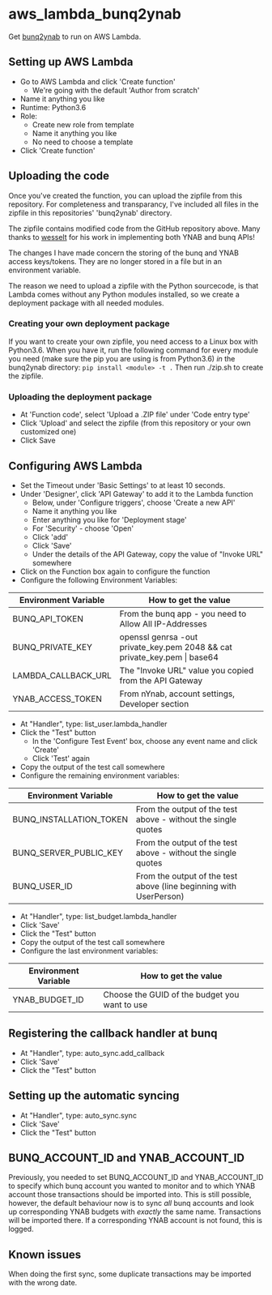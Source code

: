 # aws_lambda_bunq2ynab

Get [bunq2ynab](https://github.com/wesselt/bunq2ynab) to run on AWS Lambda.

## Setting up AWS Lambda
* Go to AWS Lambda and click 'Create function'
  * We're going with the default 'Author from scratch'
* Name it anything you like
* Runtime: Python3.6
* Role:
  * Create new role from template
  * Name it anything you like
  * No need to choose a template
* Click 'Create function'

## Uploading the code
Once you've created the function, you can upload the zipfile from this repository.
For completeness and transparancy, I've included all files in the zipfile in this repositories' 'bunq2ynab' directory.

The zipfile contains modified code from the GitHub repository above. Many thanks to [wesselt](https://github.com/wesselt) for his work in implementing both YNAB and bunq APIs!

The changes I have made concern the storing of the bunq and YNAB access keys/tokens. They are no longer stored in a file but in an environment variable. 

The reason we need to upload a zipfile with the Python sourcecode, is that Lambda comes without any Python modules installed, so we create a deployment package with all needed modules.

### Creating your own deployment package
If you want to create your own zipfile, you need access to a Linux box with Python3.6. When you have it, run the following command for every module you need (make sure the pip you are using is from Python3.6) *in* the bunq2ynab directory: 
`pip install <module> -t .`
Then run ./zip.sh to create the zipfile.

### Uploading the deployment package
* At 'Function code', select 'Upload a .ZIP file' under 'Code entry type'
* Click 'Upload' and select the zipfile (from this repository or your own customized one)
* Click Save

## Configuring AWS Lambda
* Set the Timeout under 'Basic Settings' to at least 10 seconds.
* Under 'Designer', click 'API Gateway' to add it to the Lambda function
  * Below, under 'Configure triggers', choose 'Create a new API'
  * Name it anything you like
  * Enter anything you like for 'Deployment stage'
  * For 'Security' - choose 'Open'
  * Click 'add'
  * Click 'Save'
  * Under the details of the API Gateway, copy the value of "Invoke URL" somewhere
* Click on the Function box again to configure the function
* Configure the following Environment Variables:

Environment Variable | How to get the value
-------------------- | --------------------
BUNQ_API_TOKEN | From the bunq app - you need to Allow All IP-Addresses
BUNQ_PRIVATE_KEY | openssl genrsa -out private_key.pem 2048 && cat private_key.pem \| base64
LAMBDA_CALLBACK_URL | The "Invoke URL" value you copied from the API Gateway
YNAB_ACCESS_TOKEN | From nYnab, account settings, Developer section

* At "Handler", type: list_user.lambda_handler
* Click the "Test" button
  * In the 'Configure Test Event' box, choose any event name and click 'Create'
  * Click 'Test' again
* Copy the output of the test call somewhere
* Configure the remaining environment variables:

Environment Variable | How to get the value
-------------------- | --------------------
BUNQ_INSTALLATION_TOKEN | From the output of the test above - without the single quotes
BUNQ_SERVER_PUBLIC_KEY | From the output of the test above - without the single quotes
BUNQ_USER_ID | From the output of the test above (line beginning with UserPerson)

* At "Handler", type: list_budget.lambda_handler
* Click 'Save'
* Click the "Test" button
* Copy the output of the test call somewhere
* Configure the last environment variables:

Environment Variable | How to get the value
-------------------- | --------------------
YNAB_BUDGET_ID | Choose the GUID of the budget you want to use

## Registering the callback handler at bunq
* At "Handler", type: auto_sync.add_callback
* Click 'Save'
* Click the "Test" button

## Setting up the automatic syncing
* At "Handler", type: auto_sync.sync
* Click 'Save'
* Click the "Test" button

## BUNQ_ACCOUNT_ID and YNAB_ACCOUNT_ID
Previously, you needed to set BUNQ_ACCOUNT_ID and YNAB_ACCOUNT_ID to specify which bunq account you wanted to monitor and to which YNAB account those transactions should be imported into.
This is still possible, however, the default behaviour now is to sync *all* bunq accounts and look up corresponding YNAB budgets with *exactly* the same name. Transactions will be imported there. If a corresponding YNAB account is not found, this is logged.

## Known issues
When doing the first sync, some duplicate transactions may be imported with the wrong date.
